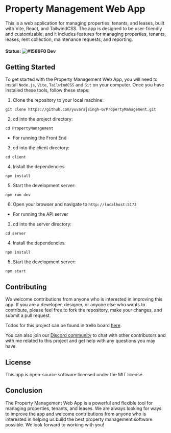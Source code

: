 # Property Management Web App

This is a web application for managing properties, tenants, and leases, built with Vite, React, and TailwindCSS. The app is designed to be user-friendly and customizable, and it includes features for managing properties, tenants, leases, rent collection, maintenance requests, and reporting.

#### **Status:**  ![#1589F0](https://via.placeholder.com/15/1589F0/1589F0.png) Dev

## Getting Started

To get started with the Property Management Web App, you will need to install `Node.js`, `Vite`, `TailwindCSS` and `Git` on your computer. Once you have installed these tools, follow these steps:
1. Clone the repository to your local machine: 
```shell 
git clone https://github.com/yuvarajsingh-0/PropertyManagement.git
```
2. cd into the project directory: 
```shell
cd PropertyManagement
```
- For running the Front End
3. cd into the client directory: 
```shell
cd client
```
4. Install the dependencies: 
```shell 
npm install
```
5. Start the development server: 
```shell 
npm run dev
```
6. Open your browser and navigate to `http://localhost:5173`

- For running the API server 

3. cd into the server directory:
 ```shell
cd server
```
4. Install the dependencies: 
```shell 
npm install
```
5. Start the development server: 
```shell 
npm start
```



## Contributing

We welcome contributions from anyone who is interested in improving this app. If you are a developer, designer, or anyone else who wants to contribute, please feel free to fork the repository, make your changes, and submit a pull request.


Todos for this project can be found in trello board [here](https://trello.com/b/IDUJGTsA/property-management).


You can also join our [Discord community](https://discord.gg/zQSrmqFaqg) to chat with other contributors and with me related to this project and get help with any questions you may have.

## License

This app is open-source software licensed under the MIT license.

## Conclusion

The Property Management Web App is a powerful and flexible tool for managing properties, tenants, and leases. We are always looking for ways to improve the app and welcome contributions from anyone who is interested in helping us build the best property management software possible. We look forward to working with you!
